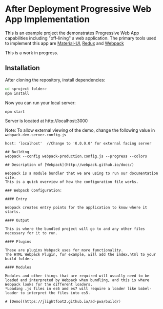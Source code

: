 # After Deployment Progressive Web App Implementation

This is an example project the demonstrates Progressive Web App capabilities including "off-lining" a web application.
The primary tools used to implement this app are [Material-UI](http://callemall.github.io/material-ui/), [Redux](http://redux.js.org) and 
[Webpack](https://webpack.github.io/)

This is a work in progress.

## Installation

After cloning the repository, install dependencies:
```sh
cd <project folder>
npm install
```

Now you can run your local server:
```sh
npm start
```
Server is located at http://localhost:3000

Note: To allow external viewing of the demo, change the following value in `webpack-dev-server.config.js`

```
host: 'localhost'  //Change to '0.0.0.0' for external facing server

## Building
webpack --config webpack-production.config.js --progress --colors

## Description of [Webpack](http://webpack.github.io/docs/)

Webpack is a module bundler that we are using to run our documentation site.
This is a quick overview of how the configuration file works.

### Webpack Configuration:

#### Entry

Webpack creates entry points for the application to know where it starts.

#### Output

This is where the bundled project will go to and any other files necessary for it to run.

#### Plugins

These are plugins Webpack uses for more functionality.
The HTML Webpack Plugin, for example, will add the index.html to your build folder.

#### Modules

Modules and other things that are required will usually need to be loaded and interpreted by Webpack when bundling, and this is where Webpack looks for the different loaders.
*Loading .js files in es6 and es7 will require a loader like babel-loader to interpret the files into es5.

# [Demo](https://jlightfoot2.github.io/ad-pwa/build/)